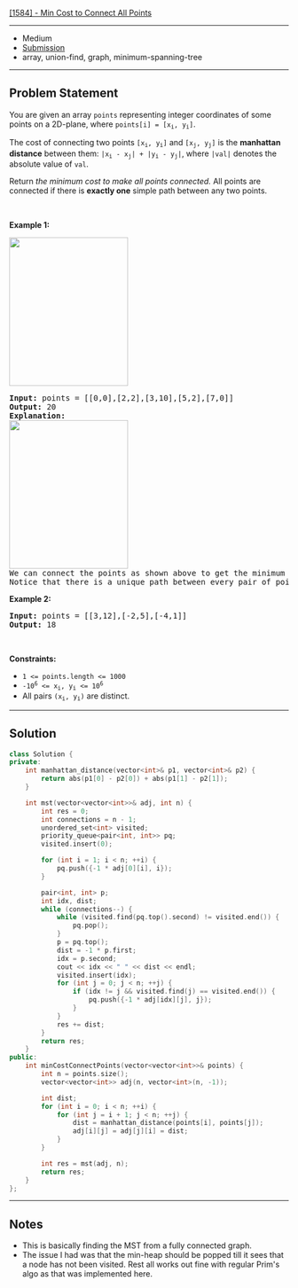 [[1584] - Min Cost to Connect All Points](https://leetcode.com/problems/min-cost-to-connect-all-points)

---

- Medium
- [Submission](https://leetcode.com/problems/min-cost-to-connect-all-points/submissions/1026661189/)
- array, union-find, graph, minimum-spanning-tree

---

## Problem Statement

<p>You are given an array <code>points</code> representing integer coordinates of some points on a 2D-plane, where <code>points[i] = [x<sub>i</sub>, y<sub>i</sub>]</code>.</p>

<p>The cost of connecting two points <code>[x<sub>i</sub>, y<sub>i</sub>]</code> and <code>[x<sub>j</sub>, y<sub>j</sub>]</code> is the <strong>manhattan distance</strong> between them: <code>|x<sub>i</sub> - x<sub>j</sub>| + |y<sub>i</sub> - y<sub>j</sub>|</code>, where <code>|val|</code> denotes the absolute value of <code>val</code>.</p>

<p>Return <em>the minimum cost to make all points connected.</em> All points are connected if there is <strong>exactly one</strong> simple path between any two points.</p>

<p>&nbsp;</p>
<p><strong class="example">Example 1:</strong></p>
<img alt="" src="https://assets.leetcode.com/uploads/2020/08/26/d.png" style="width: 214px; height: 268px;" />
<pre>
<strong>Input:</strong> points = [[0,0],[2,2],[3,10],[5,2],[7,0]]
<strong>Output:</strong> 20
<strong>Explanation:</strong> 
<img alt="" src="https://assets.leetcode.com/uploads/2020/08/26/c.png" style="width: 214px; height: 268px;" />
We can connect the points as shown above to get the minimum cost of 20.
Notice that there is a unique path between every pair of points.
</pre>

<p><strong class="example">Example 2:</strong></p>

<pre>
<strong>Input:</strong> points = [[3,12],[-2,5],[-4,1]]
<strong>Output:</strong> 18
</pre>

<p>&nbsp;</p>
<p><strong>Constraints:</strong></p>

<ul>
	<li><code>1 &lt;= points.length &lt;= 1000</code></li>
	<li><code>-10<sup>6</sup> &lt;= x<sub>i</sub>, y<sub>i</sub> &lt;= 10<sup>6</sup></code></li>
	<li>All pairs <code>(x<sub>i</sub>, y<sub>i</sub>)</code> are distinct.</li>
</ul>


---

## Solution

```cpp
class Solution {
private:
    int manhattan_distance(vector<int>& p1, vector<int>& p2) {
        return abs(p1[0] - p2[0]) + abs(p1[1] - p2[1]);
    }

    int mst(vector<vector<int>>& adj, int n) {
        int res = 0;
        int connections = n - 1;
        unordered_set<int> visited;
        priority_queue<pair<int, int>> pq;
        visited.insert(0);

        for (int i = 1; i < n; ++i) {
            pq.push({-1 * adj[0][i], i});
        }

        pair<int, int> p;
        int idx, dist;
        while (connections--) {
            while (visited.find(pq.top().second) != visited.end()) {
                pq.pop();
            }
            p = pq.top();
            dist = -1 * p.first;
            idx = p.second;
            cout << idx << " " << dist << endl;
            visited.insert(idx);
            for (int j = 0; j < n; ++j) {
                if (idx != j && visited.find(j) == visited.end()) {
                    pq.push({-1 * adj[idx][j], j});
                }
            }
            res += dist;
        }
        return res;
    }
public:
    int minCostConnectPoints(vector<vector<int>>& points) {
        int n = points.size();
        vector<vector<int>> adj(n, vector<int>(n, -1));

        int dist;
        for (int i = 0; i < n; ++i) {
            for (int j = i + 1; j < n; ++j) {
                dist = manhattan_distance(points[i], points[j]);
                adj[i][j] = adj[j][i] = dist;
            }
        }

        int res = mst(adj, n);
        return res;
    }
};
```

---

## Notes

- This is basically finding the MST from a fully connected graph.
- The issue I had was that the min-heap should be popped till it sees that a node has not been visited. Rest all works out fine with regular Prim's algo as that was implemented here.

